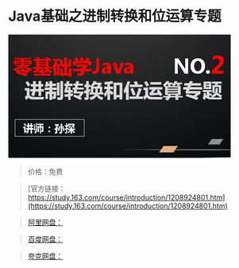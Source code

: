 # Java基础之进制转换和位运算专题

![img](../../../assets/study163/free/04dcbc2eb671496c9b39976378e86e22.png)

> 价格：免费

> [官方链接：https://study.163.com/course/introduction/1208924801.htm](https://study.163.com/course/introduction/1208924801.htm)

> [阿里网盘：]()

> [百度网盘：]()

> [夸克网盘：]()
